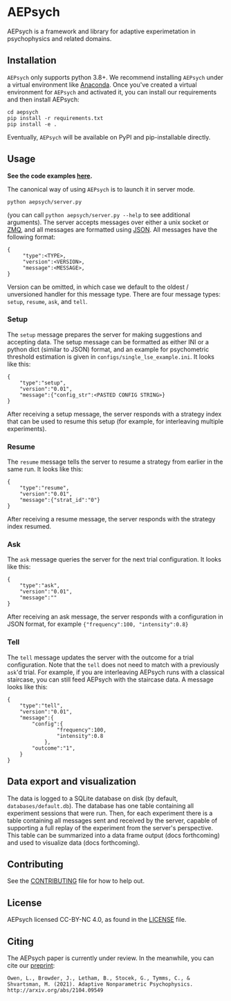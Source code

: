 # AEPsych

AEPsych is a framework and library for adaptive experimetation in psychophysics and related domains.

## Installation
`AEPsych` only supports python 3.8+. We recommend installing `AEPsych` under a virtual environment like
[Anaconda](https://docs.conda.io/projects/conda/en/latest/user-guide/tasks/manage-environments.html).
Once you've created a virtual environment for `AEPsych` and activated it, you can install our
requirements and then install AEPsych:

```
cd aepsych
pip install -r requirements.txt
pip install -e .
```

Eventually, `AEPsych` will be available on PyPI and pip-installable directly.

## Usage
**See the code examples [here](https://github.com/facebookresearch/aepsych/tree/main/examples).**  

The canonical way of using `AEPsych` is to launch it in server mode.
```
python aepsych/server.py
```
(you can call `python aepsych/server.py --help` to see additional arguments).
The server accepts messages over either a unix socket or [ZMQ](https://zeromq.org/), and
all messages are formatted using [JSON](https://www.json.org/json-en.html). All messages
have the following format:

```
{
     "type":<TYPE>,
     "version":<VERSION>,
     "message":<MESSAGE>,
}
```
Version can be omitted, in which case we default to the oldest / unversioned handler for this message
type. There are four message types: `setup`, `resume`, `ask`, and `tell`.

### Setup
The `setup` message prepares the server for making suggestions and accepting data. The setup
message can be formatted as either INI or a python dict (similar to JSON) format, and an example
for psychometric threshold estimation is given in `configs/single_lse_example.ini`. It looks like this:

```
{
    "type":"setup",
    "version":"0.01",
    "message":{"config_str":<PASTED CONFIG STRING>}
}
```
After receiving a setup message, the server responds with a strategy index that can be used
to resume this setup (for example, for interleaving multiple experiments).

### Resume
The `resume` message tells the server to resume a strategy from earlier in the same run. It looks like this:
```
{
    "type":"resume",
    "version":"0.01",
    "message":{"strat_id":"0"}
}
```
After receiving a resume message, the server responds with the strategy index resumed.

### Ask
The `ask` message queries the server for the next trial configuration. It looks like this:

```
{
    "type":"ask",
    "version":"0.01",
    "message":""
}
```
After receiving an ask message, the server responds with a configuration in JSON format, for example
`{"frequency":100, "intensity":0.8}`

### Tell
The `tell` message updates the server with the outcome for a trial configuration. Note that the
`tell` does not need to match with a previously `ask`'d trial. For example, if you are interleaving
AEPsych runs with a classical staircase, you can still feed AEPsych with the staircase data. A message
looks like this:
```
{
    "type":"tell",
    "version":"0.01",
    "message":{
        "config":{
                "frequency":100,
                "intensity":0.8
            },
        "outcome":"1",
    }
}
```

## Data export and visualization
The data is logged to a SQLite database on disk (by default, `databases/default.db`). The database
has one table containing all experiment sessions that were run. Then, for each experiment there
is a table containing all messages sent and received by the server, capable of supporting a
full replay of the experiment from the server's perspective. This table can be summarized
into a data frame output (docs forthcoming) and used to visualize data (docs forthcoming).

## Contributing
See the [CONTRIBUTING](CONTRIBUTING.md) file for how to help out.

## License
AEPsych licensed CC-BY-NC 4.0, as found in the [LICENSE](LICENSE) file.

## Citing
The AEPsych paper is currently under review. In the meanwhile, you can cite our [preprint](https://arxiv.org/abs/2104.09549):

    Owen, L., Browder, J., Letham, B., Stocek, G., Tymms, C., & Shvartsman, M. (2021). Adaptive Nonparametric Psychophysics. http://arxiv.org/abs/2104.09549

